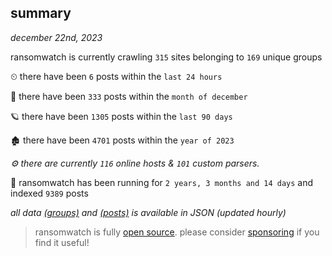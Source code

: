 
## summary
_december 22nd, 2023_

ransomwatch is currently crawling `315` sites belonging to `169` unique groups

⏲ there have been `6` posts within the `last 24 hours`

🦈 there have been `333` posts within the `month of december`

🪐 there have been `1305` posts within the `last 90 days`

🏚 there have been `4701` posts within the `year of 2023`

_⚙️ there are currently `116` online hosts & `101` custom parsers._

🦕 ransomwatch has been running for `2 years, 3 months and 14 days` and indexed `9389` posts

_all data  [(groups)](http://ransomwhat.telemetry.ltd/groups) and [(posts)](http://ransomwhat.telemetry.ltd/posts) is available in JSON (updated hourly)_

> ransomwatch is fully [open source](https://github.com/joshhighet/ransomwatch#ransomwatch--). please consider [sponsoring](https://github.com/sponsors/joshhighet) if you find it useful!
